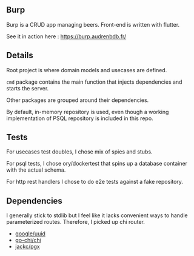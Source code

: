 ## Burp

Burp is a CRUD app managing beers. Front-end is written with flutter.

See it in action here : https://burp.audrenbdb.fr/

## Details

Root project is where domain models and usecases are defined.

`cmd` package contains the main function that injects dependencies and starts the server.

Other packages are grouped around their dependencies.

By default, in-memory repository is used, even though a working implementation of PSQL repository is included in this repo.

## Tests

For usecases test doubles, I chose mix of spies and stubs.

For psql tests, I chose ory/dockertest that spins up a database container with the actual schema.

For http rest handlers I chose to do e2e tests against a fake repository.


## Dependencies

I generally stick to stdlib but I feel like it lacks convenient ways to handle parameterized routes. Therefore, I picked up chi router.

- [google/uuid](https://github.com/google/uuid)
- [go-chi/chi](https://github.com/go-chi/chi)
- [jackc/pgx](https://github.com/jackc/pgx)